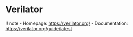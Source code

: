 # Verilator

!! note
    - Homepage: https://verilator.org/
    - Documentation: https://verilator.org/guide/latest